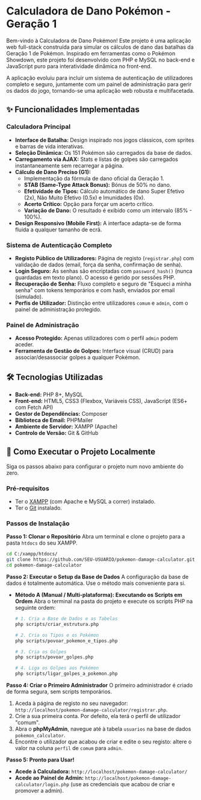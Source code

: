 # Calculadora de Dano Pokémon - Geração 1

Bem-vindo à Calculadora de Dano Pokémon\! Este projeto é uma aplicação web full-stack construída para simular os cálculos de dano das batalhas da Geração 1 de Pokémon. Inspirado em ferramentas como o Pokémon Showdown, este projeto foi desenvolvido com PHP e MySQL no back-end e JavaScript puro para interatividade dinâmica no front-end.

A aplicação evoluiu para incluir um sistema de autenticação de utilizadores completo e seguro, juntamente com um painel de administração para gerir os dados do jogo, tornando-se uma aplicação web robusta e multifacetada.


## ✨ Funcionalidades Implementadas

### Calculadora Principal

  - **Interface de Batalha:** Design inspirado nos jogos clássicos, com sprites e barras de vida interativas.
  - **Seleção Dinâmica:** Os 151 Pokémon são carregados da base de dados.
  - **Carregamento via AJAX:** Stats e listas de golpes são carregados instantaneamente sem recarregar a página.
  - **Cálculo de Dano Preciso (G1):**
      - Implementação da fórmula de dano oficial da Geração 1.
      - **STAB (Same-Type Attack Bonus):** Bónus de 50% no dano.
      - **Efetividade de Tipos:** Cálculo automático de dano Super Efetivo (2x), Não Muito Efetivo (0.5x) e Imunidades (0x).
      - **Acerto Crítico:** Opção para forçar um acerto crítico.
      - **Variação de Dano:** O resultado é exibido como um intervalo (85% - 100%).
  - **Design Responsivo (Mobile First):** A interface adapta-se de forma fluida a qualquer tamanho de ecrã.

### Sistema de Autenticação Completo

  - **Registo Público de Utilizadores:** Página de registo (`registrar.php`) com validação de dados (email, força da senha, confirmação de senha).
  - **Login Seguro:** As senhas são encriptadas com `password_hash()` (nunca guardadas em texto plano). O acesso é gerido por sessões PHP.
  - **Recuperação de Senha:** Fluxo completo e seguro de "Esqueci a minha senha" com tokens temporários e com hash, enviados por email (simulado).
  - **Perfis de Utilizador:** Distinção entre utilizadores `comum` e `admin`, com o painel de administração protegido.

### Painel de Administração

  - **Acesso Protegido:** Apenas utilizadores com o perfil `admin` podem aceder.
  - **Ferramenta de Gestão de Golpes:** Interface visual (CRUD) para associar/desassociar golpes a qualquer Pokémon.

## 🛠️ Tecnologias Utilizadas

  - **Back-end:** PHP 8+, MySQL
  - **Front-end:** HTML5, CSS3 (Flexbox, Variáveis CSS), JavaScript (ES6+ com Fetch API)
  - **Gestor de Dependências:** Composer
  - **Biblioteca de Email:** PHPMailer
  - **Ambiente de Servidor:** XAMPP (Apache)
  - **Controlo de Versão:** Git & GitHub

## 🚀 Como Executar o Projeto Localmente

Siga os passos abaixo para configurar o projeto num novo ambiente do zero.

### Pré-requisitos

  - Ter o [XAMPP](https://www.apachefriends.org/pt_br/index.html) (com Apache e MySQL a correr) instalado.
  - Ter o [Git](https://git-scm.com/) instalado.

### Passos de Instalação

**Passo 1: Clonar o Repositório**
Abra um terminal e clone o projeto para a pasta `htdocs` do seu XAMPP.

```bash
cd C:/xampp/htdocs/
git clone https://github.com/SEU-USUARIO/pokemon-damage-calculator.git
cd pokemon-damage-calculator
```

**Passo 2: Executar o Setup da Base de Dados**
A configuração da base de dados é totalmente automática. Use o método mais conveniente para si.

  * **Método A (Manual / Multi-plataforma): Executando os Scripts em Ordem**
    Abra o terminal na pasta do projeto e execute os scripts PHP na seguinte ordem:

    ```bash
    # 1. Cria a Base de Dados e as Tabelas
    php scripts/criar_estrutura.php

    # 2. Cria os Tipos e os Pokémon
    php scripts/povoar_pokemon_e_tipos.php

    # 3. Cria os Golpes
    php scripts/povoar_golpes.php

    # 4. Liga os Golpes aos Pokémon
    php scripts/ligar_golpes_a_pokemon.php
    ```

**Passo 4: Criar o Primeiro Administrador**
O primeiro administrador é criado de forma segura, sem scripts temporários.

1.  Aceda à página de registo no seu navegador: `http://localhost/pokemon-damage-calculator/registrar.php`.
2.  Crie a sua primeira conta. Por defeito, ela terá o perfil de utilizador "comum".
3.  Abra o **phpMyAdmin**, navegue até à tabela `usuarios` na base de dados `pokemon_calculator`.
4.  Encontre o utilizador que acabou de criar e edite o seu registo: altere o valor na coluna `perfil` de `comum` para `admin`.

**Passo 5: Pronto para Usar\!**

  - **Acede à Calculadora:** `http://localhost/pokemon-damage-calculator/`
  - **Acede ao Painel de Admin:** `http://localhost/pokemon-damage-calculator/login.php` (use as credenciais que acabou de criar e promover a admin).
